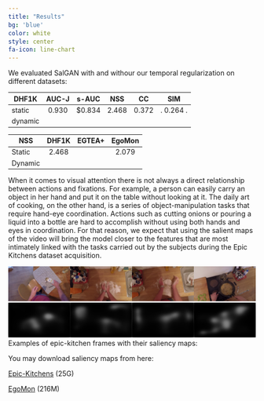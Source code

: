 ```yaml
---
title: "Results"
bg: 'blue'
color: white
style: center
fa-icon: line-chart
---
```


We evaluated SalGAN with and withour our temporal regularization on different datasets:


|    DHF1K      | AUC-J   | s-AUC   |  NSS   |   CC   |    SIM    |
| ------------- |:-------:|:-------:|:------:|:------:|:---------:|
|  static       | 0.930   | $0.834  | 2.468  |  0.372 | . 0.264 . |
|  dynamic      |         |         |        |        |           |


|  NSS       | DHF1K   | EGTEA+   |  EgoMon  |
| ---------- |:-------:|:--------:|:--------:|
|  Static    | 2.468   |          |  2.079   |
|  Dynamic   |         |          |          |


When it comes to visual attention there is not always a direct relationship between actions and fixations. For example, a person can easily carry an object in her hand and put it on the table without looking at it.
The daily art of cooking, on the other hand, is a series of object-manipulation tasks that require hand-eye coordination. Actions such as cutting onions or pouring a liquid into a bottle are hard to accomplish without using both hands and eyes in coordination. For that reason, we expect that using the salient maps of the video will bring the model closer to the features that are most intimately linked with the tasks carried out by the subjects during the Epic Kitchens dataset acquisition.


<div style="display:table-cell; vertical-align:middle; text-align:center">
  <img src="./assets/examples/p01_07_0000006811.jpg">
  <img src="./assets/examples/smap0000006811.jpg">
</div>

<div style="display:table-cell; vertical-align:middle; text-align:center">
  <img src="./assets/examples/p01_09_0000024901.jpg">
  <img src="./assets/examples/smap0000024901.jpg">
</div>

<div style="display:table-cell; vertical-align:middle; text-align:center">
  <img src="./assets/examples/p01_09_0000030331.jpg">
  <img src="./assets/examples/smap0000030331.jpg">
</div>

<div style="display:table-cell; vertical-align:middle; text-align:center">
  <img src="./assets/examples/p01_18_0000194611.jpg">
  <img src="./assets/examples/smap0000194611.jpg">
</div>
<div style="margin-bottom:5px"> Examples of epic-kitchen frames with their saliency maps: </div>



You may download saliency maps from here:

[Epic-Kitchens](https://imatge.upc.edu/web/sites/default/files/projects/saliency/public/epic-kitchens/saliency_maps.tar.gz) (25G)

[EgoMon](https://imatge.upc.edu/web/sites/default/files/projects/saliency/public/2016-egomon/egomon_saliency_maps.tar.gz) (216M)


